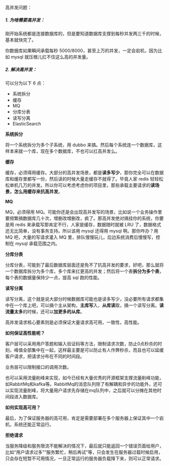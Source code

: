 高并发问题：

##### 1. 为啥需要高并发：

刚开始系统都是连接数据库的，但是要知道数据库支撑到每秒并发两三千的时候，基本就快完了。

你数据库如果瞬间承载每秒 5000/8000，甚至上万的并发，一定会宕机，因为比如 mysql 就压根儿扛不住这么高的并发量。



##### 2. 解决高并发：

可以分为以下 6 点：

- 系统拆分
- 缓存
- MQ
- 分库分表
- 读写分离
- ElasticSearch



**系统拆分**

将一个系统拆分为多个子系统，用 dubbo 来搞。然后每个系统连一个数据库，这样本来就一个库，现在多个数据库，不也可以扛高并发么。



**缓存**

缓存，必须得用缓存。大部分的高并发场景，都是**读多写少**，那你完全可以在数据库和缓存里都写一份，然后读的时候大量走缓存不就得了。毕竟人家 redis 轻轻松松单机几万的并发。所以你可以考虑考虑你的项目里，那些承载主要请求的**读场景，怎么用缓存来抗高并发**。



**MQ**

MQ，必须得用 MQ。可能你还是会出现高并发写的场景，比如说一个业务操作里要频繁搞数据库几十次，增删改增删改，疯了。那高并发绝对搞挂你的系统，你要是用 redis 来承载写那肯定不行，人家是缓存，数据随时就被 LRU 了，数据格式还无比简单，没有事务支持。所以该用 mysql 还得用 mysql 啊。那你咋办？用 MQ 吧，大量的写请求灌入 MQ 里，排队慢慢玩儿，后边系统消费后慢慢写，控制在 mysql 承载范围之内。



**分库分表**

分库分表，可能到了最后数据库层面还是免不了抗高并发的要求，好吧，那么就将一个数据库拆分为多个库，多个库来扛更高的并发；然后将一个表**拆分为多个表**，每个表的数据量保持少一点，提高 sql 跑的性能。



**读写分离**

读写分离，这个就是说大部分时候数据库可能也是读多写少，没必要所有请求都集中在一个库上吧，可以搞个主从架构，**主库写**入，**从库读**取，搞一个读写分离。**读流量太多**的时候，还可以**加更多的从库**。



高并发请求核心要素则是必须保证大量请求高可用，一致性，高性能。



**如何保证高性能呢？**

客户层可以采用用户答题和输入验证码等方法，限制请求次数，防止0点秒杀的时刻，峰值全部集中在一起，这样最主要是可以防止有人作弊秒杀，而且也可以延缓客户请求，把请求分布在不同的时间段。

业务层可以限制接口的调用次数。

也可以采用流量削峰来实现，如今已经有大量优秀的开源框架支撑流量削峰功能，如RabbitMq和kafka等。RabbitMq的消息队列除了有解耦和异步的功能外，还可以实现流量削峰，将大量用户请求先存储在mq队列中，之后就可以分摊在其他时间段进入数据库。



**如何实现高可用？**

最后，为了保证服务器的高可用，肯定是需要部署在多个服务器上保证其中一个宕机，系统还能正常运行。



**拒绝请求**

当服务降级和服务限流不能解决的情况下，最后就只能返回一个错误页面给用户，比如“用户请求过多”“服务繁忙，稍后再试”等，只会发生在服务器过载时候启用，只会存在短暂不可用情况，一旦正常运行的服务器负载降下来，则可以正常请求。











































































